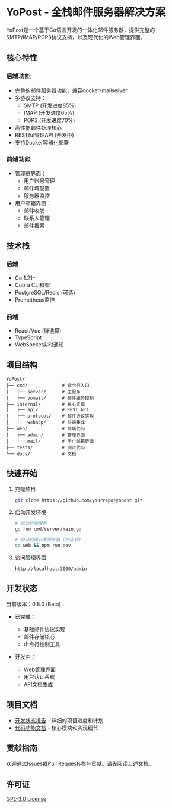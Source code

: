 # YoPost - 全栈邮件服务器解决方案

YoPost是一个基于Go语言开发的一体化邮件服务器，提供完整的SMTP/IMAP/POP3协议支持，以及现代化的Web管理界面。

## 核心特性

### 后端功能
- 完整的邮件服务器功能，兼容docker-mailserver
- 多协议支持：
  - SMTP (开发进度85%)
  - IMAP (开发进度65%) 
  - POP3 (开发进度70%)
- 高性能邮件处理核心
- RESTful管理API (开发中)
- 支持Docker容器化部署

### 前端功能
- 管理员界面：
  - 用户账号管理
  - 邮件域配置
  - 服务器监控
- 用户邮箱界面：
  - 邮件收发
  - 联系人管理
  - 邮件搜索

## 技术栈

### 后端
- Go 1.21+
- Cobra CLI框架
- PostgreSQL/Redis (可选)
- Prometheus监控

### 前端
- React/Vue (待选择)
- TypeScript
- WebSocket实时通知

## 项目结构

```
YoPost/
├── cmd/             # 命令行入口
│   ├── server/      # 主服务
│   └── yomail/      # 邮件服务控制
├── internal/        # 核心实现
│   ├── api/         # REST API
│   ├── protocol/    # 邮件协议实现
│   └── webapp/      # 前端集成
├── web/             # 前端代码
│   ├── admin/       # 管理界面
│   └── mail/        # 用户邮箱界面
├── tests/           # 测试代码
└── docs/            # 文档
```

## 快速开始

1. 克隆项目
   ```bash
   git clone https://github.com/yourrepo/yopost.git
   ```

2. 启动开发环境
   ```bash
   # 启动后端服务
   go run cmd/server/main.go

   # 启动前端开发服务器 (待实现)
   cd web && npm run dev
   ```

3. 访问管理界面
   ```
   http://localhost:3000/admin
   ```

## 开发状态

当前版本：0.8.0 (Beta)

- 已完成：
  - 基础邮件协议实现
  - 邮件存储核心
  - 命令行控制工具

- 开发中：
  - Web管理界面
  - 用户认证系统
  - API文档生成

## 项目文档

- [开发状态报告](./docs/DEV_STATUS.md) - 详细的项目进度和计划
- [代码功能文档](./docs/code_function.md) - 核心模块和实现细节

## 贡献指南

欢迎通过Issues或Pull Requests参与贡献。请先阅读上述文档。

## 许可证

[GPL-3.0 License](License)

